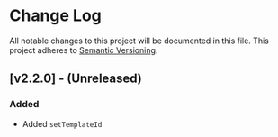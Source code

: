 # Change Log
All notable changes to this project will be documented in this file.
This project adheres to [Semantic Versioning](http://semver.org/).

## [v2.2.0] - (Unreleased)
### Added
- Added `setTemplateId`
